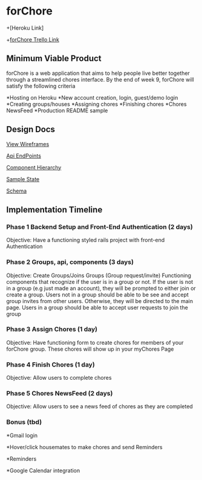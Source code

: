 # forChore #
+[Heroku Link]

+[forChore Trello Link](https://trello.com/b/oCKx2RWj/forchore)

## Minimum Viable Product ##
forChore is a web application that aims to help people live better together through a streamlined chores interface.
By the end of week 9, forChore will satisfy the following criteria

*Hosting on Heroku
*New account creation, login, guest/demo login
*Creating groups/houses
*Assigning chores
*Finishing chores
*Chores NewsFeed
*Production README sample

## Design Docs ##

[View Wireframes](./docs/wireframe)

[Api EndPoints](./docs/api-endpoints.md)

[Component Hierarchy](./docs/component-hierarchy)

[Sample State](./docs/sample-state.md)

[Schema](./docs/schema.md)

## Implementation Timeline ##

### Phase 1 Backend Setup and Front-End Authentication (2 days) ###

Objective: Have a functioning styled rails project with front-end Authentication

### Phase 2 Groups, api, components (3 days) ###

Objective:
Create Groups/Joins Groups (Group request/invite)
Functioning components that recognize if the user is in a group or not.
If the user is not in a group (e.g just made an account), they will be prompted to either join or create a group.
Users not in a group should be able to be see and accept group invites from other users.
Otherwise, they will be directed to the main page. Users in a group should be able to accept user requests to join the group

### Phase 3 Assign Chores (1 day) ###

Objective: Have functioning form to create chores for members of your forChore group. These chores will show up in your myChores Page

### Phase 4 Finish Chores (1 day) ###

Objective:  Allow users to complete chores

### Phase 5 Chores NewsFeed (2 days) ###

Objective: Allow users to see a news feed of chores as they are completed

### Bonus (tbd) ###

*Gmail login

*Hover/click housemates to make chores and send Reminders

*Reminders

*Google Calendar integration
